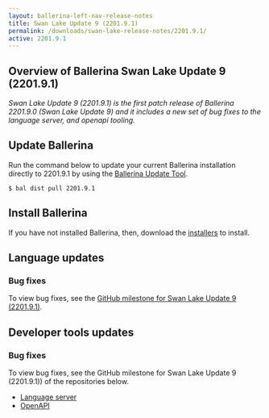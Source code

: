 ```yaml
---
layout: ballerina-left-nav-release-notes
title: Swan Lake Update 9 (2201.9.1) 
permalink: /downloads/swan-lake-release-notes/2201.9.1/
active: 2201.9.1
---
```


## Overview of Ballerina Swan Lake Update 9 (2201.9.1)

<em>Swan Lake Update 9 (2201.9.1) is the first patch release of Ballerina 2201.9.0 (Swan Lake Update 9) and it includes a new set of bug fixes to the language server, and openapi tooling.</em>

## Update Ballerina

Run the command below to update your current Ballerina installation directly to 2201.9.1 by using the [Ballerina Update Tool](/learn/update-tool/).

```
$ bal dist pull 2201.9.1
```

## Install Ballerina

If you have not installed Ballerina, then, download the [installers](/downloads/#swanlake) to install.

## Language updates

### Bug fixes

To view bug fixes, see the [GitHub milestone for Swan Lake Update 9 (2201.9.1)](https://github.com/ballerina-platform/ballerina-lang/issues?q=is%3Aissue+label%3AType%2FBug+is%3Aclosed+milestone%3A2201.9.1).

## Developer tools updates

### Bug fixes

To view bug fixes, see the GitHub milestone for Swan Lake Update 9 (2201.9.1)) of the repositories below.

- [Language server](https://github.com/ballerina-platform/ballerina-lang/issues?q=is%3Aissue+label%3ATeam%2FLanguageServer+milestone%3A2201.9.1+is%3Aclosed+label%3AType%2FBug+)
- [OpenAPI](https://github.com/ballerina-platform/openapi-tools/issues?q=is%3Aissue+label%3AType%2FBug+milestone%3A%22Swan+Lake+2201.9.1%22+is%3Aclosed)
